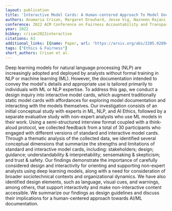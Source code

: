 ```yaml
---
layout: publication
title: 'Interactive Model Cards: A Human-centered Approach To Model Documentation'
authors: Anamaria Crisan, Margaret Drouhard, Jesse Vig, Nazneen Rajani
conference: 2022 ACM Conference on Fairness Accountability and Transparency
year: 2022
bibkey: crisan2022interactive
citations: 63
additional_links: [{name: Paper, url: 'https://arxiv.org/abs/2205.02894'}]
tags: ["Ethics & Fairness"]
short_authors: Crisan et al.
---
```

Deep learning models for natural language processing (NLP) are increasingly
adopted and deployed by analysts without formal training in NLP or machine
learning (ML). However, the documentation intended to convey the model's
details and appropriate use is tailored primarily to individuals with ML or NLP
expertise. To address this gap, we conduct a design inquiry into interactive
model cards, which augment traditionally static model cards with affordances
for exploring model documentation and interacting with the models themselves.
Our investigation consists of an initial conceptual study with experts in ML,
NLP, and AI Ethics, followed by a separate evaluative study with non-expert
analysts who use ML models in their work. Using a semi-structured interview
format coupled with a think-aloud protocol, we collected feedback from a total
of 30 participants who engaged with different versions of standard and
interactive model cards. Through a thematic analysis of the collected data, we
identified several conceptual dimensions that summarize the strengths and
limitations of standard and interactive model cards, including: stakeholders;
design; guidance; understandability & interpretability; sensemaking &
skepticism; and trust & safety. Our findings demonstrate the importance of
carefully considered design and interactivity for orienting and supporting
non-expert analysts using deep learning models, along with a need for
consideration of broader sociotechnical contexts and organizational dynamics.
We have also identified design elements, such as language, visual cues, and
warnings, among others, that support interactivity and make non-interactive
content accessible. We summarize our findings as design guidelines and discuss
their implications for a human-centered approach towards AI/ML documentation.